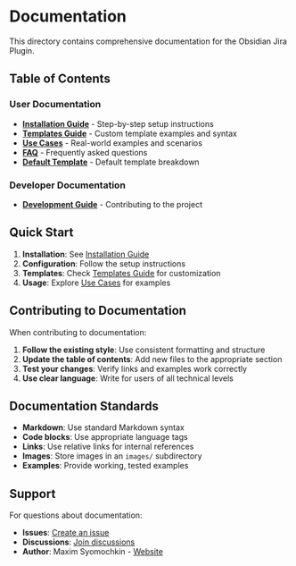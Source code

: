 # Documentation

This directory contains comprehensive documentation for the Obsidian Jira Plugin.

## Table of Contents

### User Documentation
- **[Installation Guide](INSTALLATION.md)** - Step-by-step setup instructions
- **[Templates Guide](TEMPLATES.md)** - Custom template examples and syntax
- **[Use Cases](USE_CASES.md)** - Real-world examples and scenarios
- **[FAQ](FAQ.md)** - Frequently asked questions
- **[Default Template](DEFAULT_TEMPLATE.md)** - Default template breakdown

### Developer Documentation
- **[Development Guide](DEVELOPMENT.md)** - Contributing to the project

## Quick Start

1. **Installation**: See [Installation Guide](INSTALLATION.md)
2. **Configuration**: Follow the setup instructions
3. **Templates**: Check [Templates Guide](TEMPLATES.md) for customization
4. **Usage**: Explore [Use Cases](USE_CASES.md) for examples

## Contributing to Documentation

When contributing to documentation:

1. **Follow the existing style**: Use consistent formatting and structure
2. **Update the table of contents**: Add new files to the appropriate section
3. **Test your changes**: Verify links and examples work correctly
4. **Use clear language**: Write for users of all technical levels

## Documentation Standards

- **Markdown**: Use standard Markdown syntax
- **Code blocks**: Use appropriate language tags
- **Links**: Use relative links for internal references
- **Images**: Store images in an `images/` subdirectory
- **Examples**: Provide working, tested examples

## Support

For questions about documentation:

- **Issues**: [Create an issue](https://github.com/maksim77/obsidian-jira/issues)
- **Discussions**: [Join discussions](https://github.com/maksim77/obsidian-jira/discussions)
- **Author**: Maxim Syomochkin - [Website](https://mak-sim.ru)